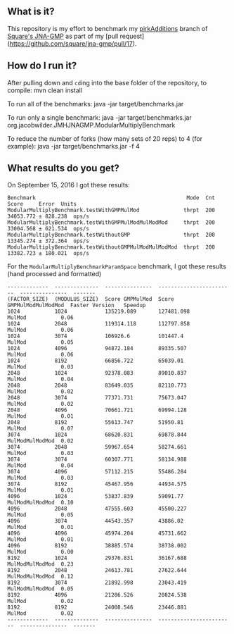 ## What is it?

This repository is my effort to benchmark my [pirkAdditions](https://github.com/jacobwil/jna-gmp/tree/pirkAdditions) 
branch of [Square's JNA-GMP](https://github.com/square/jna-gmp) as part of my [pull request]
(https://github.com/square/jna-gmp/pull/17). 

## How do I run it?
After pulling down and `cd`ing into the base folder of the repository, to compile: 
    mvn clean install 

To run all of the benchmarks:
	java -jar target/benchmarks.jar

To run only a single benchmark: 
    java -jar target/benchmarks.jar org.jacobwilder.JMHJNAGMP.ModularMultiplyBenchmark

To reduce the number of forks (how many sets of 20 reps) to 4 (for example): 
	java -jar target/benchmarks.jar -f 4

## What results do you get?
On September 15, 2016 I got these results: 

    Benchmark                                                Mode  Cnt      Score     Error  Units
    ModularMultiplyBenchmark.testWithGMPMulMod              thrpt  200  34053.772 ± 828.238  ops/s
    ModularMultiplyBenchmark.testWithGMPMulModMulModMod     thrpt  200  33004.568 ± 621.534  ops/s
    ModularMultiplyBenchmark.testWithoutGMP                 thrpt  200  13345.274 ± 372.364  ops/s
    ModularMultiplyBenchmark.testWithoutGMPMulModMulModMod  thrpt  200  13382.723 ± 180.021  ops/s
    
For the `ModularMultiplyBenchmarkParamSpace` benchmark, I got these results (hand processed and formatted)
```
-------------  --------------  ---------------  ------------------------  ---------------  -------
(FACTOR_SIZE)  (MODULUS_SIZE)  Score GMPMulMod  Score GMPMulModMulModMod  Faster Version   Speedup
1024           1024            135219.089       127481.098                MulMod           0.06
1024           2048            119314.118       112797.858                MulMod           0.06
1024           3074            106926.6         101447.4                  MulMod           0.05
1024           4096            94872.184        89335.507                 MulMod           0.06
1024           8192            66856.722        65039.01                  MulMod           0.03
2048           1024            92378.083        89010.837                 MulMod           0.04
2048           2048            83649.035        82110.773                 MulMod           0.02
2048           3074            77371.731        75673.047                 MulMod           0.02
2048           4096            70661.721        69994.128                 MulMod           0.01
2048           8192            55613.747        51950.81                  MulMod           0.07
3074           1024            68620.831        69878.844                 MulModMulModMod  0.02
3074           2048            59967.654        58274.661                 MulMod           0.03
3074           3074            60307.771        58134.988                 MulMod           0.04
3074           4096            57112.215        55486.284                 MulMod           0.03
3074           8192            45467.956        44934.575                 MulMod           0.01
4096           1024            53837.839        59091.77                  MulModMulModMod  0.10
4096           2048            47555.603        45500.227                 MulMod           0.05
4096           3074            44543.357        43886.02                  MulMod           0.01
4096           4096            45974.204        45731.662                 MulMod           0.01
4096           8192            38885.574        38738.002                 MulMod           0.00
8192           1024            29376.831        36167.688                 MulModMulModMod  0.23
8192           2048            24613.781        27622.644                 MulModMulModMod  0.12
8192           3074            21892.998        23043.419                 MulModMulModMod  0.05
8192           4096            21286.526        20824.538                 MulMod           0.02
8192           8192            24008.546        23446.881                 MulMod           0.02
-------------  --------------  ---------------  ------------------------  ---------------  -------
```